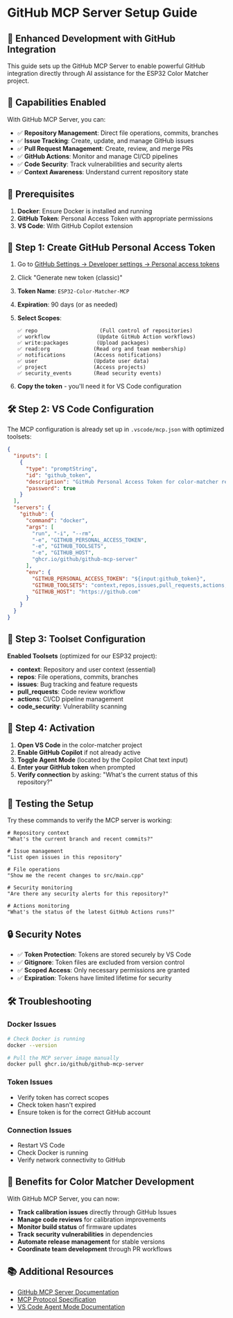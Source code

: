 # GitHub MCP Server Setup Guide

## 🚀 Enhanced Development with GitHub Integration

This guide sets up the GitHub MCP Server to enable powerful GitHub integration directly through AI assistance for the ESP32 Color Matcher project.

## 🎯 Capabilities Enabled

With GitHub MCP Server, you can:
- ✅ **Repository Management**: Direct file operations, commits, branches
- ✅ **Issue Tracking**: Create, update, and manage GitHub issues
- ✅ **Pull Request Management**: Create, review, and merge PRs
- ✅ **GitHub Actions**: Monitor and manage CI/CD pipelines
- ✅ **Code Security**: Track vulnerabilities and security alerts
- ✅ **Context Awareness**: Understand current repository state

## 🔧 Prerequisites

1. **Docker**: Ensure Docker is installed and running
2. **GitHub Token**: Personal Access Token with appropriate permissions
3. **VS Code**: With GitHub Copilot extension

## 📝 Step 1: Create GitHub Personal Access Token

1. Go to [GitHub Settings → Developer settings → Personal access tokens](https://github.com/settings/tokens)
2. Click "Generate new token (classic)"
3. **Token Name**: `ESP32-Color-Matcher-MCP`
4. **Expiration**: 90 days (or as needed)
5. **Select Scopes**:
   ```
   ✅ repo                    (Full control of repositories)
   ✅ workflow               (Update GitHub Action workflows)
   ✅ write:packages         (Upload packages)
   ✅ read:org              (Read org and team membership)
   ✅ notifications         (Access notifications)
   ✅ user                  (Update user data)
   ✅ project               (Access projects)
   ✅ security_events       (Read security events)
   ```

6. **Copy the token** - you'll need it for VS Code configuration

## 🛠️ Step 2: VS Code Configuration

The MCP configuration is already set up in `.vscode/mcp.json` with optimized toolsets:

```json
{
  "inputs": [
    {
      "type": "promptString",
      "id": "github_token",
      "description": "GitHub Personal Access Token for color-matcher repository",
      "password": true
    }
  ],
  "servers": {
    "github": {
      "command": "docker",
      "args": [
        "run", "-i", "--rm",
        "-e", "GITHUB_PERSONAL_ACCESS_TOKEN",
        "-e", "GITHUB_TOOLSETS",
        "-e", "GITHUB_HOST",
        "ghcr.io/github/github-mcp-server"
      ],
      "env": {
        "GITHUB_PERSONAL_ACCESS_TOKEN": "${input:github_token}",
        "GITHUB_TOOLSETS": "context,repos,issues,pull_requests,actions,code_security",
        "GITHUB_HOST": "https://github.com"
      }
    }
  }
}
```

## 🎯 Step 3: Toolset Configuration

**Enabled Toolsets** (optimized for our ESP32 project):
- **context**: Repository and user context (essential)
- **repos**: File operations, commits, branches
- **issues**: Bug tracking and feature requests
- **pull_requests**: Code review workflow
- **actions**: CI/CD pipeline management
- **code_security**: Vulnerability scanning

## 🚀 Step 4: Activation

1. **Open VS Code** in the color-matcher project
2. **Enable GitHub Copilot** if not already active
3. **Toggle Agent Mode** (located by the Copilot Chat text input)
4. **Enter your GitHub token** when prompted
5. **Verify connection** by asking: "What's the current status of this repository?"

## 🧪 Testing the Setup

Try these commands to verify the MCP server is working:

```
# Repository context
"What's the current branch and recent commits?"

# Issue management
"List open issues in this repository"

# File operations
"Show me the recent changes to src/main.cpp"

# Security monitoring
"Are there any security alerts for this repository?"

# Actions monitoring
"What's the status of the latest GitHub Actions runs?"
```

## 🔒 Security Notes

- ✅ **Token Protection**: Tokens are stored securely by VS Code
- ✅ **Gitignore**: Token files are excluded from version control
- ✅ **Scoped Access**: Only necessary permissions are granted
- ✅ **Expiration**: Tokens have limited lifetime for security

## 🛠️ Troubleshooting

### Docker Issues
```bash
# Check Docker is running
docker --version

# Pull the MCP server image manually
docker pull ghcr.io/github/github-mcp-server
```

### Token Issues
- Verify token has correct scopes
- Check token hasn't expired
- Ensure token is for the correct GitHub account

### Connection Issues
- Restart VS Code
- Check Docker is running
- Verify network connectivity to GitHub

## 🎊 Benefits for Color Matcher Development

With GitHub MCP Server, you can now:
- **Track calibration issues** directly through GitHub Issues
- **Manage code reviews** for calibration improvements
- **Monitor build status** of firmware updates
- **Track security vulnerabilities** in dependencies
- **Automate release management** for stable versions
- **Coordinate team development** through PR workflows

## 📚 Additional Resources

- [GitHub MCP Server Documentation](https://github.com/github/github-mcp-server)
- [MCP Protocol Specification](https://modelcontextprotocol.io/)
- [VS Code Agent Mode Documentation](https://code.visualstudio.com/docs/copilot/copilot-chat)
